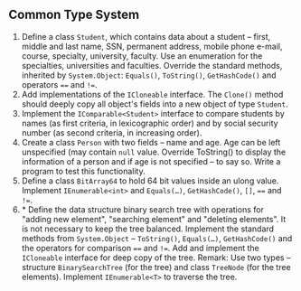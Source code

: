 ## Common Type System

1. Define a class `Student`, which contains data about a student – first, middle and last name, SSN, permanent address, mobile phone e-mail, course, specialty, university, faculty. Use an enumeration for the specialties, universities and faculties. Override the standard methods, inherited by `System.Object`: `Equals()`, `ToString()`, `GetHashCode()` and operators `==` and `!=`.
2. Add implementations of the `ICloneable` interface. The `Clone()` method should deeply copy all object's fields into a new object of type `Student`.
3. Implement the `IComparable<Student>` interface to compare students by names (as first criteria, in lexicographic order) and by social security number (as second criteria, in increasing order).
4. Create a class `Person` with two fields – name and age. Age can be left unspecified (may contain `null` value. Override ToString() to display the information of a person and if age is not specified – to say so. Write a program to test this functionality.
5. Define a class `BitArray64` to hold 64 bit values inside an ulong value. Implement `IEnumerable<int>` and `Equals(…)`, `GetHashCode()`, `[]`, `==` and `!=`.
6. \* Define the data structure binary search tree with operations for "adding new element", "searching element" and "deleting elements". It is not necessary to keep the tree balanced. Implement the standard methods from `System.Object` – `ToString()`, `Equals(…)`, `GetHashCode()` and the operators for comparison `==` and `!=`. Add and implement the `ICloneable` interface for deep copy of the tree. Remark: Use two types – structure `BinarySearchTree` (for the tree) and class `TreeNode` (for the tree elements). Implement `IEnumerable<T>` to traverse the tree.
